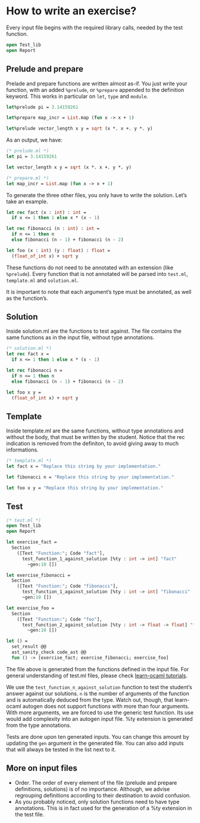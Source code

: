 # How to write an exercise?

Every input file begins with the required library calls, needed by the test
function.

```ocaml
open Test_lib
open Report
```

## Prelude and prepare

Prelade and prepare functions are written almost as-if. You just write your
function, with an added `%prelude`, or `%prepare` appended to the definition
keyword. This works in particular on `let`, `type` and `module`.

```ocaml
let%prelude pi = 3.14159261

let%prepare map_incr = List.map (fun x -> x + 1)

let%prelude vector_length x y = sqrt (x *. x +. y *. y)
```

As an output, we have:

```ocaml
(* prelude.ml *)
let pi = 3.14159261

let vector_length x y = sqrt (x *. x +. y *. y)
```

```ocaml
(* prepare.ml *)
let map_incr = List.map (fun x -> x + 1)
```

To generate the three other files, you only have to write the solution. Let’s
take an example.

```ocaml
let rec fact (x : int) : int =
  if x <= 1 then 1 else x * (x - 1)

let rec fibonacci (n : int) : int =
  if n <= 1 then n
  else fibonacci (n - 1) + fibonacci (n - 2)

let foo (x : int) (y : float) : float =
  (float_of_int x) + sqrt y
```

These functions do not need to be annotated with an extension (like
`%prelude`). Every function that is not annotated will be parsed into
`test.ml`, `template.ml` and `solution.ml`.

It is important to note that each argument’s type must be annotated, as well as
the function’s.

## Solution

Inside solution.ml are the functions to test against. The file contains the
same functions as in the input file, without type annotations.

```ocaml
(* solution.ml *)
let rec fact x =
  if x <= 1 then 1 else x * (x - 1)

let rec fibonacci n =
  if n <= 1 then n
  else fibonacci (n - 1) + fibonacci (n - 2)

let foo x y =
  (float_of_int x) + sqrt y
```

## Template

Inside template.ml are the same functions, without type annotations and without
the body, that must be written by the student. Notice that the rec indication
is removed from the definiton, to avoid giving away to much informations.

```ocaml
(* template.ml *)
let fact x = "Replace this string by your implementation."

let fibonacci n = "Replace this string by your implementation."

let foo x y = "Replace this string by your implementation."
```

## Test

```ocaml
(* test.ml *)
open Test_lib
open Report

let exercise_fact =
  Section
    ([Text "Function:"; Code "fact"],
      test_function_1_against_solution [%ty : int -> int] "fact"
        ~gen:10 [])

let exercise_fibonacci =
  Section
    ([Text "Function:"; Code "fibonacci"],
      test_function_1_against_solution [%ty : int -> int] "fibonacci"
      ~gen:10 [])

let exercise_foo =
  Section
    ([Text "Function:"; Code "foo"],
      test_function_2_against_solution [%ty : int -> float -> float] "foo"
        ~gen:10 [])

let () =
  set_result @@
  ast_sanity_check code_ast @@
  fun () -> [exercise_fact; exercise_fibonacci; exercise_foo]
```

The file above is generated from the functions defined in the input file. For
general understanding of test.ml files, please check [learn-ocaml
tutorials](https://github.com/ocaml-sf/learn-ocaml/blob/master/docs/howto-write-exercises.md).

We use the `test_function_n_against_solution` function to test the student’s
answer against our solutions. `n` is the number of arguments of the function
and is automatically deduced from the type. Watch out, though, that learn-ocaml
autogen does not support functions with more than four arguments. With more
arguments, we are forced to use the generic test function. Its use would add
complexity into an autogen input file. %ty extension is generated from the type
annotations.

Tests are done upon ten generated inputs. You can change this amount by
updating the `gen` argument in the generated file. You can also add inputs that
will always be tested in the list next to it.

## More on input files

- Order. The order of every element of the file (prelude and prepare
  definitions, solutions) is of no importance. Although, we advise regrouping
  definitions according to their destination to avoid confusion.
- As you probably noticed, only solution functions need to have type
  annotations. This is in fact used for the generation of a %ty extension in
  the test file.
